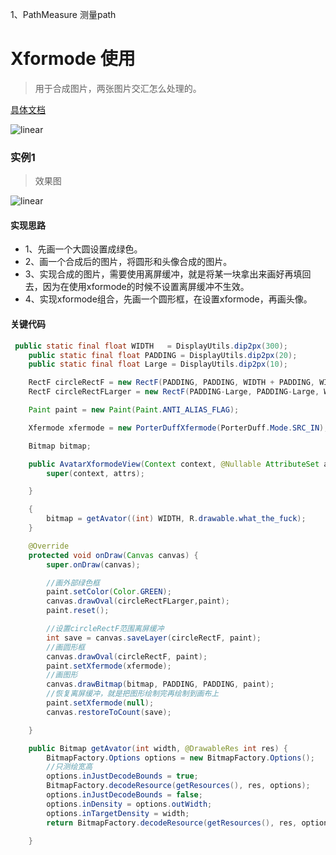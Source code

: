 1、PathMeasure
测量path
# Xformode 使用
> 用于合成图片，两张图片交汇怎么处理的。

[具体文档](https://hencoder.com/ui-1-2/)

![linear](https://ws3.sinaimg.cn/large/52eb2279ly1fig6im3hhcj20o50zt7bj.jpg)

### 实例1
> 效果图

![linear]()

#### 实现思路
- 1、先画一个大圆设置成绿色。
- 2、画一个合成后的图片，将圆形和头像合成的图片。
- 3、实现合成的图片，需要使用离屏缓冲，就是将某一块拿出来画好再填回去，因为在使用xformode的时候不设置离屏缓冲不生效。
- 4、实现xformode组合，先画一个圆形框，在设置xformode，再画头像。

#### 关键代码
```java
 public static final float WIDTH   = DisplayUtils.dip2px(300);
    public static final float PADDING = DisplayUtils.dip2px(20);
    public static final float Large = DisplayUtils.dip2px(10);

    RectF circleRectF = new RectF(PADDING, PADDING, WIDTH + PADDING, WIDTH + PADDING);
    RectF circleRectFLarger = new RectF(PADDING-Large, PADDING-Large, WIDTH + PADDING+Large, WIDTH + PADDING+Large);

    Paint paint = new Paint(Paint.ANTI_ALIAS_FLAG);

    Xfermode xfermode = new PorterDuffXfermode(PorterDuff.Mode.SRC_IN);

    Bitmap bitmap;

    public AvatarXformodeView(Context context, @Nullable AttributeSet attrs) {
        super(context, attrs);

    }

    {
        bitmap = getAvator((int) WIDTH, R.drawable.what_the_fuck);
    }

    @Override
    protected void onDraw(Canvas canvas) {
        super.onDraw(canvas);

        //画外部绿色框
        paint.setColor(Color.GREEN);
        canvas.drawOval(circleRectFLarger,paint);
        paint.reset();

        //设置circleRectF范围离屏缓冲
        int save = canvas.saveLayer(circleRectF, paint);
        //画圆形框
        canvas.drawOval(circleRectF, paint);
        paint.setXfermode(xfermode);
        //画图形
        canvas.drawBitmap(bitmap, PADDING, PADDING, paint);
        //恢复离屏缓冲，就是把图形绘制完再绘制到画布上
        paint.setXfermode(null);
        canvas.restoreToCount(save);

    }

    public Bitmap getAvator(int width, @DrawableRes int res) {
        BitmapFactory.Options options = new BitmapFactory.Options();
        //只测绘宽高
        options.inJustDecodeBounds = true;
        BitmapFactory.decodeResource(getResources(), res, options);
        options.inJustDecodeBounds = false;
        options.inDensity = options.outWidth;
        options.inTargetDensity = width;
        return BitmapFactory.decodeResource(getResources(), res, options);

    }
```
